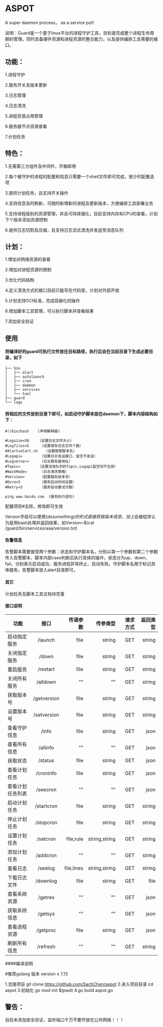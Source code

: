 # ASPOT
A super daemon process， as a service pot!


说明：Guard是一个基于linux平台的进程守护工具，目标是完成整个进程生命周期的管理，同时具备硬件资源和进程资源的整合能力，以及提供编排工具需要的接口。



## 功能：


1.进程守护


2.服务开关及版本更新


3.日志管理


4.日志清洗


5.进程资源占用管理


6.服务器节点资源查看


7.计划任务







## 特色：


1.无需第三方组件及中间件，开箱即用


2.每个被守护的进程的配置和信息只需要一个shell文件即可完成，很少的配置选项


3.提供计划任务，且支持开关操作


4.支持信息及时刷新，可随时新增新的进程及更新版本，方便编排工具部署业务


5.支持进程级别的资源管理，并且可持续强化，目前支持内存和CPU的查看，计划下个版本添加资源控制


6.提供日志切割及压缩，且支持日志流式清洗并发送至消息队列





## 计划：


1.增加对网络资源的查看


2.增加对进程资源的限制


3.优化代码结构


4.定义清洗方式的接口目前只能写在代码里，计划对外部开放


5.计划支持OCI标准，完成容器化的操作


6.增加脚本工具管理，可以执行脚本并查看结果


7.添加安全验证




## 使用

#### 将编译好的guard可执行文件放在目标路径，执行后会在当前目录下生成必要目录，如下


```
├── bin
│   ├── alart
│   ├── autolaunch
│   ├── cron
│   ├── daemon
│   ├── services
│   └── tool
├── guard
└── logs
```

#### 将相应的文件放到目录下即可，如启动守护脚本放在daemon下，脚本内容结构如下：

```
#!/bin/bash    (声明解释器)

#Logsize=50    （设置日志文件大小）
#Logfiles=5     （设置保存日志文件个数）
#Alart=alart.sh   （设置报警脚本名）
#Logapi=        （设置日志发送接口，留空不发送）
#Logserver=     （日志服务器地址）
#Topic=        （设置消息队列的Topic,Logapi留空则不生效）
#WashMode=      （日志清洗策略）
#Version=       （配置服务版本号）
#Dure=5         （服务启动时间设置）
#Retry=3        （服务启动重试次数）

ping www.baidu.com  (服务执行语句)
```

配置项将#去除，修改即可生效

Version字段可以使用$(do something)的形式直接获取版本信息，加上$会被程序认为是用bash处理并返回结果，如Version=$(cat /guard/bin/services/aaa/version.txt)


#### 告警信息
告警脚本需要接受两个参数：状态和守护脚本名，分别以第一个参数和第二个参数传入告警脚本，脚本内部case判断后执行具体的操作，状态分为up、down、fail，分别表示启动成功、服务进程异常终止、启动失败。守护脚本名用于标记具体服务，告警脚本放入alart目录即可。

#### 其它

计划任务及脚本工具文档待完善


#### 接口说明





功能|接口|传递参数|传参类型|请求方式|返回类型
--|:--:|--:|--:|--:|--:
启动指定服务|/launch|file|string|GET|string
关闭指定服务|/down|file|string|GET|string
重启服务|/restart|file|string|GET|string
关闭所有服务|/alldown|""|""|GET|string
获取版本号|/getversion|file|string|GET|string
设置版本号|/setversion|file|string|GET|string
查看守护信息|/info|file|string|GET|json
查看所有信息|/allinfo|""|""|GET|json
获取状态|/status|file|string|GET|json
查看计划任务|/croninfo|file|string|GET|json
查看计划任务列表|/seecron|""|""|GET|json
启动计划任务|/startcron|file|string|GET|string
停止计划任务|/stopcron|file|string|GET|string
设置计划任务|/setcron|file,rule|string,string|GET|string
添加计划任务|/addcron|""|""|GET|string
查看日志|/seelog|file,lines|string,string|GET|string
下载日志文件|/downlog|file|string|GET|file
查看系统资源|/getres|""|""|GET|json
获取系统信息|/getsys|""|""|GET|json
查看进程资源|/getproc|file|string|GET|json
刷新所有信息|/refresh|""|""|GET|string



####编译说明

#推荐golang 版本 version ≥ 1.13

1.克隆项目 git clone https://github.com/SachChen/aspot
2.进入项目目录 cd aspot
3.初始化 go mod init $(pwd)
4.go build aspot.go



## 警告：
目前未添加安全验证，监听端口千万不要开放在公共网络！！！










